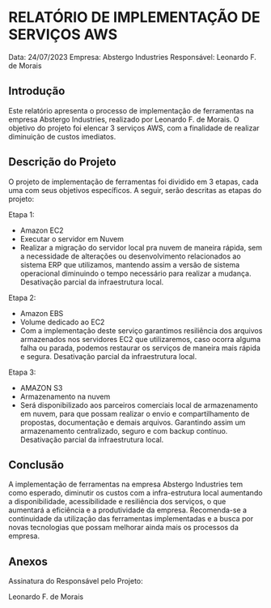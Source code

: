 # RELATÓRIO DE IMPLEMENTAÇÃO DE SERVIÇOS AWS

Data: 24/07/2023
Empresa: Abstergo Industries 
Responsável: Leonardo F. de Morais

## Introdução
Este relatório apresenta o processo de implementação de ferramentas na empresa Abstergo Industries, realizado por Leonardo F. de Morais.
O objetivo do projeto foi elencar 3 serviços AWS, com a finalidade de realizar diminuição de custos imediatos.

## Descrição do Projeto
O projeto de implementação de ferramentas foi dividido em 3 etapas, cada uma com seus objetivos específicos. A seguir, serão descritas as etapas do projeto:

Etapa 1: 
- Amazon EC2
- Executar o servidor em Nuvem
- Realizar a migração do servidor local pra nuvem de maneira rápida, sem a necessidade de alterações ou desenvolvimento relacionados ao sistema ERP que utilizamos,
	mantendo assim a versão de sistema operacional diminuindo o tempo necessário para realizar a mudança.
	Desativação parcial da infraestrutura local.

Etapa 2: 
- Amazon EBS
- Volume dedicado ao EC2
- Com a implementação deste serviço garantimos resiliência dos arquivos armazenados nos servidores EC2 que utilizaremos, caso ocorra alguma falha ou parada,
	podemos restaurar os serviços de maneira mais rápida e segura.
	Desativação parcial da infraestrutura local.
	
Etapa 3: 
- AMAZON S3
- Armazenamento na nuvem
- Será disponibilizado aos parceiros comerciais local de armazenamento em nuvem, para que possam realizar o envio e compartilhamento de propostas, documentação e demais arquivos.
	Garantindo assim um armazenamento centralizado, seguro e com backup contínuo.
	Desativação parcial da infraestrutura local.

## Conclusão
A implementação de ferramentas na empresa Abstergo Industries tem como esperado, diminutir os custos com a infra-estrutura local aumentando a disponibilidade, acessibilidade e resiliência dos serviços,
o que aumentará a eficiência e a produtividade da empresa. Recomenda-se a continuidade da utilização das ferramentas implementadas e a busca por novas tecnologias que possam melhorar ainda mais os processos da empresa.

## Anexos

Assinatura do Responsável pelo Projeto:

Leonardo F. de Morais
